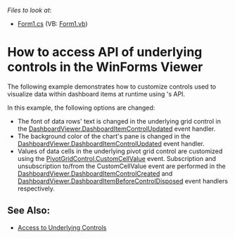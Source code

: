 <!-- default file list -->
*Files to look at*:

* [Form1.cs](./CS/Dashboard_ControlAccess/Form1.cs) (VB: [Form1.vb](./VB/Dashboard_ControlAccess/Form1.vb))
<!-- default file list end -->
# How to access API of underlying controls in the WinForms Viewer


The following example demonstrates how to customize controls used to visualize data within dashboard items at runtime using [](https://docs.devexpress.com/Dashboard/DevExpress.DashboardWin.DashboardViewer)'s API.

In this example, the following options are changed:

* The font of data rows' text is changed in the underlying grid control in the [DashboardViewer.DashboardItemControlUpdated](https://docs.devexpress.com/Dashboard/DevExpress.DashboardWin.DashboardViewer.DashboardItemControlUpdated) event handler.
* The background color of the chart's pane is changed in the [DashboardViewer.DashboardItemControlUpdated](https://docs.devexpress.com/Dashboard/DevExpress.DashboardWin.DashboardViewer.DashboardItemControlUpdated) event handler.
* Values of data cells in the underlying pivot grid control are customized using the [PivotGridControl.CustomCellValue](https://docs.devexpress.com/WinForms/DevExpress.XtraPivotGrid.PivotGridControl.CustomCellValue) event. Subscription and unsubscription to/from the CustomCellValue event are performed in the [DashboardViewer.DashboardItemControlCreated](https://docs.devexpress.com/Dashboard/DevExpress.DashboardWin.DashboardViewer.DashboardItemControlCreated) and [DashboardViewer.DashboardItemBeforeControlDisposed](https://docs.devexpress.com/Dashboard/DevExpress.DashboardWin.DashboardViewer.DashboardItemBeforeControlDisposed) event handlers respectively.

## See Also:

- [Access to Underlying Controls](https://docs.devexpress.com/Dashboard/18019)
